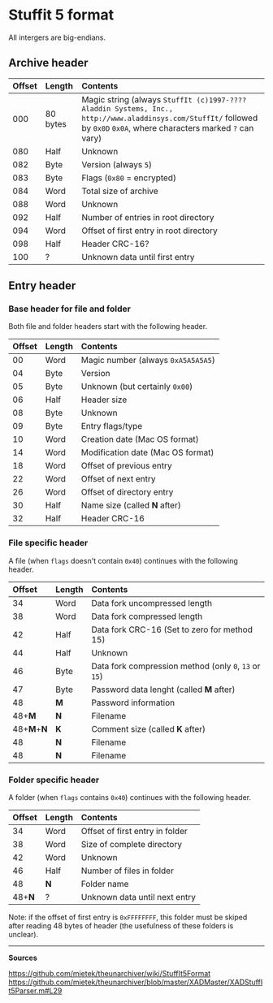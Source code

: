 # Stuffit 5 format

All intergers are big-endians.


## Archive header

| **Offset** | **Length** | **Contents** |
|:-----------|:-----------|:-------------|
| 000        | 80 bytes   | Magic string (always `StuffIt (c)1997-???? Aladdin Systems, Inc., http://www.aladdinsys.com/StuffIt/` followed by `0x0D` `0x0A`, where characters marked `?` can vary)  |
| 080        | Half       | Unknown |
| 082        | Byte       | Version (always `5`) |
| 083        | Byte       | Flags (`0x80` = encrypted) |
| 084        | Word       | Total size of archive |
| 088        | Word       | Unknown |
| 092        | Half       | Number of entries in root directory |
| 094        | Word       | Offset of first entry in root directory |
| 098        | Half       | Header CRC-16? |
| 100        | ?          | Unknown data until first entry |


## Entry header

### Base header for file and folder

Both file and folder headers start with the following header.

| **Offset** | **Length** | **Contents** |
|:-----------|:-----------|:-------------|
| 00         | Word       | Magic number (always `0xA5A5A5A5`)  |
| 04         | Byte       | Version |
| 05         | Byte       | Unknown (but certainly `0x00`) |
| 06         | Half       | Header size |
| 08         | Byte       | Unknown |
| 09         | Byte       | Entry flags/type |
| 10         | Word       | Creation date (Mac OS format) |
| 14         | Word       | Modification date (Mac OS format) |
| 18         | Word       | Offset of previous entry |
| 22         | Word       | Offset of next entry |
| 26         | Word       | Offset of directory entry |
| 30         | Half       | Name size (called **N** after) |
| 32         | Half       | Header CRC-16 |


### File specific header

A file (when `flags` doesn't contain `0x40`) continues with the following header.

| **Offset** | **Length** | **Contents** |
|:-----------|:-----------|:-------------|
| 34         | Word       | Data fork uncompressed length |
| 38         | Word       | Data fork compressed length |
| 42         | Half       | Data fork CRC-16 (Set to zero for method 15) |
| 44         | Half       | Unknown |
| 46         | Byte       | Data fork compression method (only `0`, `13` or `15`) |
| 47         | Byte       | Password data lenght (called **M** after) |
| 48         | **M**      | Password information |
| 48+**M**   | **N**      | Filename |
| 48+**M**+**N** | **K**  | Comment size (called **K** after) |
| 48         | **N**      | Filename |
| 48         | **N**      | Filename |


### Folder specific header

A folder (when `flags` contains `0x40`) continues with the following header.

| **Offset** | **Length** | **Contents** |
|:-----------|:-----------|:-------------|
| 34         | Word       | Offset of first entry in folder |
| 38         | Word       | Size of complete directory |
| 42         | Word       | Unknown |
| 46         | Half       | Number of files in folder |
| 48         | **N**      | Folder name |
| 48+**N**   | ?          | Unknown data until next entry |

Note: if the offset of first entry is `0xFFFFFFFF`, this folder must be skiped
after reading 48 bytes of header (the usefulness of these folders is unclear).


---------------------------

**Sources**

https://github.com/mietek/theunarchiver/wiki/StuffIt5Format
https://github.com/mietek/theunarchiver/blob/master/XADMaster/XADStuffIt5Parser.m#L29
